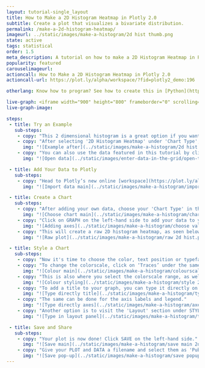 ```yaml
---
layout: tutorial-single_layout
title: How to Make a 2D Histogram Heatmap in Plotly 2.0
subtitle: Create a plot that visualizes a bivariate distribution.
permalink: /make-a-2d-histogram-heatmap/
imageurl: ../static/images/make-a-histogram/2d hist thumb.png
state: active
tags: statistical
order: 1.5
meta_description: A tutorial on how to make a 2D Histogram Heatmap in Plotly 2.0.
popularity: featured
carouselimageurl:
actioncall: How to Make a 2D Histogram Heatmap in Plotly 2.0
actioncall-url: https://plot.ly/alpha/workspace/?fid=plotly2_demo:196

otherlang: Know how to program? See how to create this in [Python](https://plot.ly/python/2D-Histogram/) or [R](https://plot.ly/r/2D-Histogram/).

live-graph: <iframe width="900" height="800" frameborder="0" scrolling="no" src="https://plot.ly/~plotly2_demo/196.embed"></iframe>
live-graph-image:

steps:
 - title: Try an Example
   sub-steps:
    - copy: "This 2 dimensional histogram is a great option if you want to compare distributions across two variables."
    - copy: "After selecting '2D Histogram Heatmap' under 'Chart Type', you can check out an example before adding your own data. Clicking the 'try an example' button will show what a sample chart looks like after adding data and playing with the style. You'll also see what values and style attributes were selected for this specific plot, as well as the end result."
      img: "![Example after](../static/images/make-a-histogram/2d hist example.png)"
    - copy: "You can also use the data featured in this tutorial by clicking on 'Open This Data in Plotly' on the left-hand side. It'll open in the workspace."
      img: "![Open data](../static/images/enter-data-in-the-grid/open-this-data.png)"

 - title: Add Your Data to Plotly
   sub-steps:
    - copy: "Head to Plotly’s new online [workspace](https://plot.ly/alpha/workspace/) and add your data. You have the option of typing directly in the grid, uploading your file, or entering a URL of an online dataset. Plotly accepts .xls, .xlsx, or .csv files. For more information on how to enter your data, see [this](http://help.plot.ly/add-data-to-the-plotly-grid/) tutorial."
      img: "![Import data main](../static/images/make-a-histogram/import data 2d hist.png)"

 - title: Create a Chart
   sub-steps:
    - copy: "After adding your own data, choose your 'Chart Type' in the GRAPH section on the left-hand side and select '2D Histogram Heatmap'."
      img: "![Choose chart main](../static/images/make-a-histogram/chart type 2d hist.png)"
    - copy: "Click on GRAPH on the left-hand side to add your data to your plot. After selecting '2D Histogram Heatmap', you should then fill out the X and Y dropdown to create the plot."
      img: "![Adding axes](../static/images/make-a-histogram/choose values 2d hist.png)"
    - copy: "This will create a raw 2D histogram heatmap, as seen below."
      img: "![Raw plot](../static/images/make-a-histogram/raw 2d hist.png)"

 - title: Style a Chart
   sub-steps:
    - copy: "Now it's time to choose the color, text position or typeface. Click on STYLE on the left-hand side to play around with the style of your plot."
    - copy: "To change the colorscale, click on ‘Traces’ under the same STYLE tab, and choose the colorscale you want, with the added option of reversing the colorscale. Note that certain colors and typeface are only available with a PRO subscription. Click [here](https://plot.ly/products/cloud/) to upgrade!"
      img: "![Colour main](../static/images/make-a-histogram/colourscale 2d hist.png)"
    - copy: "This is also where you select the colorscale range, as well as the x and y binning as auto or custom, play with the max bins, and show or hide your color bar."
      img: "![Colour styling](../static/images/make-a-histogram/style 2d hist.gif)"  
    - copy: "To add a title to your graph, you can type it directly on the title by double-clicking it. "
      img: "![Type directly title](../static/images/make-a-histogram/type directly 2d hist.png)"
    - copy: "The same can be done for the axis labels and legend."
      img: "![Type directly axes](../static/images/make-a-histogram/axes label 2d hist.png)"
    - copy: "Another option is to visit the 'Layout' section under STYLE, click on 'Title and Fonts' and enter your title in the box, as shown below."
      img: "![Type in layout panel](../static/images/make-a-histogram/title tab 2d hist.png)"

 - title: Save and Share
   sub-steps:
    - copy: "Your plot is now done! Click SAVE on the left-hand side."
      img: "![Save main](../static/images/make-a-histogram/save main 2d hist.png)"
    - copy: "Give your PLOT and DATA a filename and select them as 'Public' or 'Private'. For more information on how sharing works, including the difference between private, public, and secret sharing, visit [this](http://help.plot.ly/save-share-and-export-in-plotly/) page."
      img: "![Save pop-up](../static/images/make-a-histogram/save popup 2d hist.png)"     
---
```


